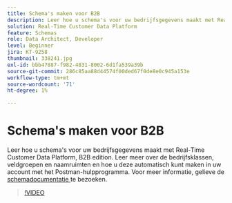 ```yaml
---
title: Schema's maken voor B2B
description: Leer hoe u schema's voor uw bedrijfsgegevens maakt met Real-Time Customer Data Platform, B2B edition.
solution: Real-Time Customer Data Platform
feature: Schemas
role: Data Architect, Developer
level: Beginner
jira: KT-9258
thumbnail: 338241.jpg
exl-id: bbb47887-f982-4831-8002-6d1fa539a39b
source-git-commit: 286c85aa88d44574f00ded67f0de8e0c945a153e
workflow-type: tm+mt
source-wordcount: '71'
ht-degree: 1%

---
```


# Schema&#39;s maken voor B2B

Leer hoe u schema&#39;s voor uw bedrijfsgegevens maakt met Real-Time Customer Data Platform, B2B edition. Leer meer over de bedrijfsklassen, veldgroepen en naamruimten en hoe u deze automatisch kunt maken in uw account met het Postman-hulpprogramma. Voor meer informatie, gelieve de [ schemadocumentatie ](https://experienceleague.adobe.com/docs/experience-platform/xdm/home.html?lang=nl) te bezoeken.

>[!VIDEO](https://video.tv.adobe.com/v/338241?learn=on&enablevpops)
